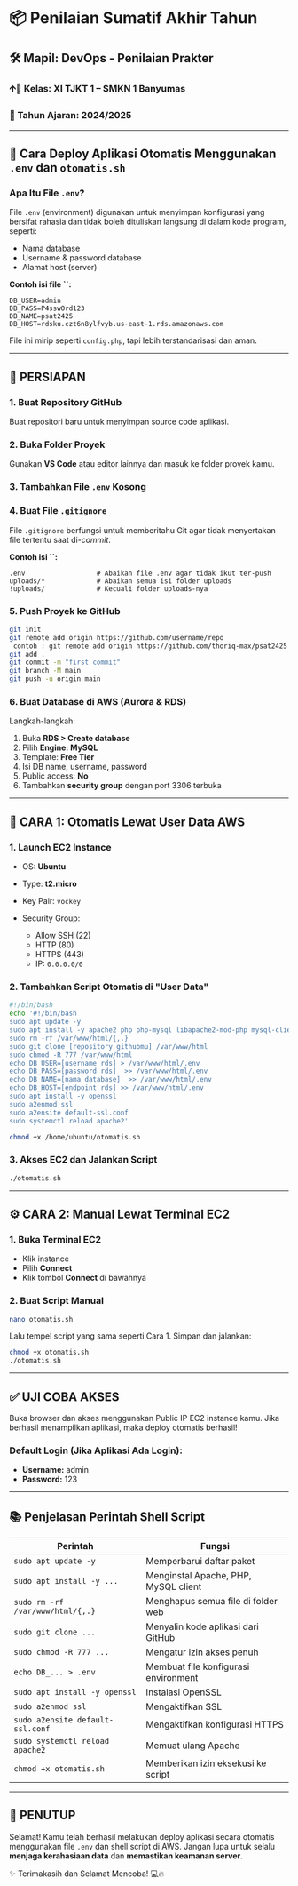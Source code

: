 # 📦 Penilaian Sumatif Akhir Tahun

## 🛠️ Mapil: DevOps - Penilaian Prakter

### 🡩‍🏫 Kelas: XI TJKT 1 – SMKN 1 Banyumas

### 📅 Tahun Ajaran: 2024/2025

---

## 📁 Cara Deploy Aplikasi Otomatis Menggunakan `.env` dan `otomatis.sh`

### Apa Itu File `.env`?

File `.env` (environment) digunakan untuk menyimpan konfigurasi yang bersifat rahasia dan tidak boleh dituliskan langsung di dalam kode program, seperti:

* Nama database
* Username & password database
* Alamat host (server)

**Contoh isi file **\`\`**:**

```
DB_USER=admin
DB_PASS=P4ssw0rd123
DB_NAME=psat2425
DB_HOST=rdsku.czt6n8ylfvyb.us-east-1.rds.amazonaws.com
```

File ini mirip seperti `config.php`, tapi lebih terstandarisasi dan aman.

---

## 🔧 PERSIAPAN

### 1. Buat Repository GitHub

Buat repositori baru untuk menyimpan source code aplikasi.

### 2. Buka Folder Proyek

Gunakan **VS Code** atau editor lainnya dan masuk ke folder proyek kamu.

### 3. Tambahkan File `.env` Kosong

### 4. Buat File `.gitignore`

File `.gitignore` berfungsi untuk memberitahu Git agar tidak menyertakan file tertentu saat di-*commit*.

**Contoh isi **\`\`**:**

```
.env                  # Abaikan file .env agar tidak ikut ter-push
uploads/*             # Abaikan semua isi folder uploads
!uploads/             # Kecuali folder uploads-nya
```

### 5. Push Proyek ke GitHub

```bash
git init
git remote add origin https://github.com/username/repo
 contoh : git remote add origin https://github.com/thoriq-max/psat2425
git add .
git commit -m "first commit"
git branch -M main
git push -u origin main
```

### 6. Buat Database di AWS (Aurora & RDS)

Langkah-langkah:

1. Buka **RDS > Create database**
2. Pilih **Engine: MySQL**
3. Template: **Free Tier**
4. Isi DB name, username, password
5. Public access: **No**
6. Tambahkan **security group** dengan port 3306 terbuka

---

## 🚀 CARA 1: Otomatis Lewat User Data AWS

### 1. Launch EC2 Instance

* OS: **Ubuntu**
* Type: **t2.micro**
* Key Pair: `vockey`
* Security Group:

  * Allow SSH (22)
  * HTTP (80)
  * HTTPS (443)
  * IP: `0.0.0.0/0`

### 2. Tambahkan Script Otomatis di "User Data"

```bash
#!/bin/bash
echo '#!/bin/bash
sudo apt update -y
sudo apt install -y apache2 php php-mysql libapache2-mod-php mysql-client
sudo rm -rf /var/www/html/{,.}
sudo git clone [repository githubmu] /var/www/html
sudo chmod -R 777 /var/www/html
echo DB_USER=[username rds] > /var/www/html/.env
echo DB_PASS=[password rds]  >> /var/www/html/.env
echo DB_NAME=[nama database]  >> /var/www/html/.env
echo DB_HOST=[endpoint rds] >> /var/www/html/.env
sudo apt install -y openssl
sudo a2enmod ssl
sudo a2ensite default-ssl.conf
sudo systemctl reload apache2'

chmod +x /home/ubuntu/otomatis.sh  
```

### 3. Akses EC2 dan Jalankan Script

```bash
./otomatis.sh
```

---

## ⚙️ CARA 2: Manual Lewat Terminal EC2

### 1. Buka Terminal EC2

* Klik instance
* Pilih **Connect**
* Klik tombol **Connect** di bawahnya

### 2. Buat Script Manual

```bash
nano otomatis.sh
```

Lalu tempel script yang sama seperti Cara 1. Simpan dan jalankan:

```bash
chmod +x otomatis.sh
./otomatis.sh
```

---

## ✅ UJI COBA AKSES

Buka browser dan akses menggunakan Public IP EC2 instance kamu. Jika berhasil menampilkan aplikasi, maka deploy otomatis berhasil!

### Default Login (Jika Aplikasi Ada Login):

* **Username:** admin
* **Password:** 123

---

## 📚 Penjelasan Perintah Shell Script

| Perintah                         | Fungsi                               |
| -------------------------------- | ------------------------------------ |
| `sudo apt update -y`             | Memperbarui daftar paket             |
| `sudo apt install -y ...`        | Menginstal Apache, PHP, MySQL client |
| `sudo rm -rf /var/www/html/{,.}` | Menghapus semua file di folder web   |
| `sudo git clone ...`             | Menyalin kode aplikasi dari GitHub   |
| `sudo chmod -R 777 ...`          | Mengatur izin akses penuh            |
| `echo DB_... > .env`             | Membuat file konfigurasi environment |
| `sudo apt install -y openssl`    | Instalasi OpenSSL                    |
| `sudo a2enmod ssl`               | Mengaktifkan SSL                     |
| `sudo a2ensite default-ssl.conf` | Mengaktifkan konfigurasi HTTPS       |
| `sudo systemctl reload apache2`  | Memuat ulang Apache                  |
| `chmod +x otomatis.sh`           | Memberikan izin eksekusi ke script   |

---

## 🎉 PENUTUP

Selamat! Kamu telah berhasil melakukan deploy aplikasi secara otomatis menggunakan file `.env` dan shell script di AWS.
Jangan lupa untuk selalu **menjaga kerahasiaan data** dan **memastikan keamanan server**.

✨ Terimakasih dan Selamat Mencoba! 💻🔥
